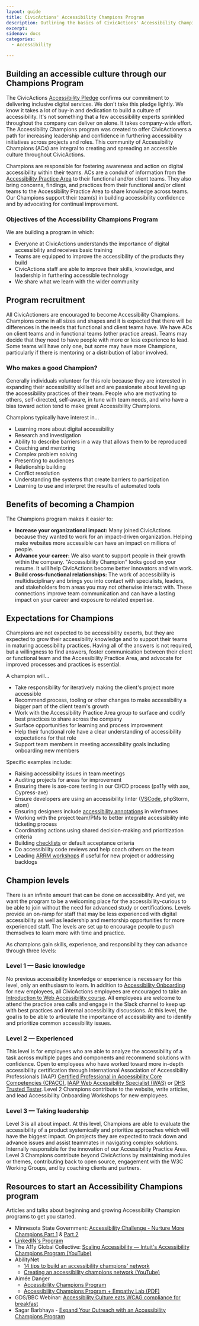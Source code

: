 ```yaml
---
layout: guide
title: CivicActions' Accessibility Champions Program
description: Outlining the basics of CivicActions' Accessibility Champions Program
excerpt: 
sidenav: docs
categories:
  - Accessibility

---
```


## Building an accessible culture through our Champions Program
The CivicActions [Accessibility Pledge](https://accessibility.civicactions.com/posts/CivicActions-Accessibility-Pledge) confirms our commitment to delivering inclusive digital services. We don't take this pledge lightly. We know it takes a lot of buy-in and dedication to build a culture of accessibility. It's not something that a few accessibility experts sprinkled throughout the company can deliver on alone. It takes company-wide effort. The Accessibility Champions program was created to offer CivicActioners a path for increasing leadership and confidence in furthering accessibility initiatives across projects and roles. This community of Accessibility Champions (ACs) are integral to creating and spreading an accessible culture throughout CivicActions.

Champions are responsible for fostering awareness and action on digital accessibility within their teams. ACs are a conduit of information from the [Accessibility Practice Area](https://guidebook.civicactions.com/en/latest/practice-areas/accessibility/) to their functional and/or client teams. They also bring concerns, findings, and practices from their functional and/or client teams to the Accessibility Practice Area to share knowledge across teams. Our Champions support their team(s) in building accessibility confidence and by advocating for continual improvement.

### Objectives of the Accessibility Champions Program
We are building a program in which:
* Everyone at CivicActions understands the importance of digital accessibility and receives basic training
* Teams are equipped to improve the accessibility of the products they build
* CivicActions staff are able to improve their skills, knowledge, and leadership in furthering accessible technology
* We share what we learn with the wider community

## Program recruitment
All CivicActioners are encouraged to become Accessibility Champions. Champions come in all sizes and shapes and it is expected that there will be differences in the needs that functional and client teams have. We have ACs on client teams and in functional teams (other practice areas). Teams may decide that they need to have people with more or less experience to lead. Some teams will have only one, but some may have more Champions, particularly if there is mentoring or a distribution of labor involved.

### Who makes a good Champion?
Generally individuals volunteer for this role because they are interested in expanding their accessibility skillset and are passionate about leveling up the accessibility practices of their team. People who are motivating to others, self-directed, self-aware, in tune with team needs, and who have a bias toward action tend to make great Accessibility Champions.

Champions typically have interest in…
* Learning more about digital accessibility
* Research and investigation
* Ability to describe barriers in a way that allows them to be reproduced
* Coaching and mentoring
* Complex problem solving
* Presenting to audiences
* Relationship building
* Conflict resolution
* Understanding the systems that create barriers to participation
* Learning to use and interpret the results of automated tools

## Benefits of becoming a Champion
The Champions program makes it easier to:
* **Increase your organizational impact:** Many joined CivicActions because they wanted to work for an impact-driven organization. Helping make websites more accessible can have an impact on millions of people. 
* **Advance your career:** We also want to support people in their growth within the company. "Accessibility Champion" looks good on your resume. It will help CivicActions become better innovators and win work.
* **Build cross-functional relationships:** The work of accessibility is multidisciplinary and brings you into contact with specialists, leaders, and stakeholders from areas you may not otherwise interact with. These connections improve team communication and can have a lasting impact on your career and exposure to related expertise.

## Expectations for Champions
Champions are not expected to be accessibility experts, but they are expected to grow their accessibility knowledge and to support their teams in maturing accessibility practices. Having all of the answers is not required, but a willingness to find answers, foster communication between their client or functional team and the Accessibility Practice Area, and advocate for improved processes and practices is essential.

A champion will…
* Take responsibility for iteratively making the client's project more accessible
* Recommend process, tooling or other changes to make accessibility a bigger part of the client team's growth
* Work with the Accessibility Practice Area group to surface and codify best practices to share across the company
* Surface opportunities for learning and process improvement 
* Help their functional role have a clear understanding of accessibility expectations for that role
* Support team members in meeting accessibility goals including onboarding new members

Specific examples include: 
* Raising accessibility issues in team meetings
* Auditing projects for areas for improvement
* Ensuring there is axe-core testing in our CI/CD process (pa11y with axe, Cypress-axe)
* Ensure developers are using an accessibility linter ([VSCode](https://marketplace.visualstudio.com/items?itemName=deque-systems.vscode-axe-linter), phpStorm, atom)
* Ensuring designers include [accessibility annotations](https://medium.com/designing-atlassian/create-accessible-designs-using-the-figma-a11y-annotation-kit-35371f00dac5) in wireframes
* Working with the project team/PMs to better integrate accessibility into ticketing process
* Coordinating actions using shared decision-making and prioritization criteria
* Building [checklists](https://accessibility.civicactions.com/playbook/checklists) or default acceptance criteria
* Do accessibility code reviews and help coach others on the team
* Leading [ARRM workshops](https://www.w3.org/WAI/EO/wiki/ARRM_Project_-_Accessibility_Roles_and_Responsibilities_Mapping) if useful for new project or addressing backlogs

## Champion levels
There is an infinite amount that can be done on accessibility. And yet, we want the program to be a welcoming place for the accessibility-curious to be able to join without the need for advanced study or certifications. Levels provide an on-ramp for staff that may be less experienced with digital accessibility as well as leadership and mentorship opportunities for more experienced staff. The levels are set up to encourage people to push themselves to learn more with time and practice. 

As champions gain skills, experience, and responsibility they can advance through three levels:

### Level 1 — Basic knowledge
No previous accessibility knowledge or experience is necessary for this level, only an enthusiasm to learn. In addition to [Accessibility Onboarding](https://accessibility.civicactions.com/guide/onboarding-staff) for new employees, all CivicActions employees are encouraged to take an [Introduction to Web Accessibility course](https://www.edx.org/learn/web-accessibility/the-world-wide-web-consortium-w3c-introduction-to-web-accessibility). All employees are welcome to attend the practice area calls and engage in the Slack channel to keep up with best practices and internal accessibility discussions. At this level, the goal is to be able to articulate the importance of accessibility and to identify and prioritize common accessibility issues.

### Level 2 — Experienced 
This level is for employees who are able to analyze the accessibility of a task across multiple pages and components and recommend solutions with confidence. Open to employees who have worked toward more in-depth accessibility certification through International Association of Accessibility Professionals (IAAP) [Certified Professional in Accessibility Core Competencies (CPACC)](https://www.accessibilityassociation.org/s/certified-professional), [IAAP Web Accessibility Specialist (WAS)](https://www.accessibilityassociation.org/s/wascertification) or [DHS Trusted Tester](https://www.dhs.gov/trusted-tester). Level 2 Champions contribute to the website, write articles, and lead Accessibility Onboarding Workshops for new employees.

### Level 3 — Taking leadership 
Level 3 is all about impact. At this level, Champions are able to evaluate the accessibility of a product systemically and prioritize approaches which will have the biggest impact. On projects they are expected to track down and advance issues and assist teammates in navigating complex solutions. Internally responsible for the innovation of our Accessibility Practice Area. Level 3 Champions contribute beyond CivicActions by maintaining modules or themes, contributing back to open source, engagement with the W3C Working Groups, and by coaching clients and partners.

## Resources to start an Accessibility Champions program 
Articles and talks about beginning and growing Accessibility Champion programs to get you started.
* Minnesota State Government: [Accessibility Challenge - Nurture More Champions Part 1](https://mn.gov/mnit/media/blog/?id=38-516010) & [Part 2](https://mn.gov/mnit/media/blog/?id=38-518320)
* [LinkedIN's Program](https://engineering.linkedin.com/blog/2019/05/scaling-accessibility-through-a11y-champions-program)
* The A11y Global Collective: [Scaling Accessibility — Intuit's Accessibility Champions Program (YouTube)](https://www.youtube.com/watch?v=np6sIWUTPlE)
* AbilityNet
  * [14 tips to build an accessibility champions' network](https://abilitynet.org.uk/news-blogs/14-tips-build-accessibility-champions-network)
  * [Creating an accessibility champions network (YouTube)](https://www.youtube.com/watch?v=tWY_YBz5mSI)
* Aimée Danger
  * [Accessibility Champions Program](https://www.aimeedanger.com/portfolio/accessibility-champions-program/)
  * [Accessibility Champions Program + Empathy Lab (PDF)](https://www.aimeedanger.com/wp-content/uploads/2021/06/ACEL-0330-1.pdf)
* GDS/BBC Webinar: [Accessibility Culture eats WCAG compliance for breakfast](https://www.youtube.com/watch?v=BktMJzjf7xs&t=1s&ab_channel=UKGovDesign)
* Sagar Barbhaya - [Expand Your Outreach with an Accessibility Champions Program](https://www.youtube.com/watch?v=8hIVafzpFkw&ab_channel=A11yBytes)
